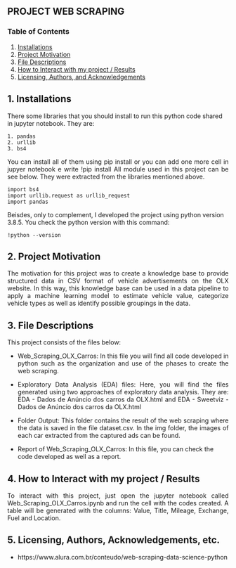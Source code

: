 ## PROJECT WEB SCRAPING

### Table of Contents

1. [Installations](#installation)
2. [Project Motivation](#motivation)
3. [File Descriptions](#files)
4. [How to Interact with my project / Results](#results)
5. [Licensing, Authors, and Acknowledgements](#licensing)


## 1. Installations <a name="installation"></a>
There some libraries that you should install to run this python code shared in jupyter notebook. They are:

	1. pandas
	2. urllib
	3. bs4
		
<p align="justify">You can install all of them using pip install <librarie_name> or you can add one more cell in jupyer notebook e write !pip install <librarie_name>
All module used in this project can be see below. They were extracted from the libraries mentioned above.</p>

	import bs4
	import urllib.request as urllib_request
	import pandas
	
Beisdes, only to complement, I developed the project using python version 3.8.5. You check the python version with this command:

	!python --version	

## 2. Project Motivation<a name="motivation"></a>

<p align="justify">The motivation for this project was to create a knowledge base to provide structured data in CSV format of vehicle advertisements on the OLX website. In this way, this knowledge base can be used in a data pipeline to apply a machine learning model to estimate vehicle value, categorize vehicle types as well as identify possible groupings in the data.</p>

## 3. File Descriptions<a name="files"></a>

This project consists of the files below:

<ul>		
	<li><p align="justify">Web_Scraping_OLX_Carros: In this file you will find all code developed in python such as the organization and use of the phases to create the web scraping.</p>
	<li><p align="justify">Exploratory Data Analysis (EDA) files: Here, you will find the files generated using two approaches of exploratory data analysis. They are: EDA - Dados de Anúncio dos carros da OLX.html and EDA - Sweetviz - Dados de Anúncio dos carros da OLX.html</p>
	<li><p align="justify">Folder Output: This folder contains the result of the web scraping where the data is saved in the file dataset.csv. In the img folder, the images of each car extracted from the captured ads can be found.</p>
	<li>Report of Web_Scraping_OLX_Carros: In this file, you can check the code developed as well as a report.
</ul>

## 4. How to Interact with my project / Results<a name="results"></a>

<p align="justify">To interact with this project, just open the jupyter notebook called Web_Scraping_OLX_Carros.ipynb and run the cell with the codes created. A table will be generated with the columns: Value, Title, Mileage, Exchange, Fuel and Location.</p>

## 5. Licensing, Authors, Acknowledgements, etc.<a name="licensing"></a>

<ul>
	<li><p align="justify">https://www.alura.com.br/conteudo/web-scraping-data-science-python</p>
</ul>
